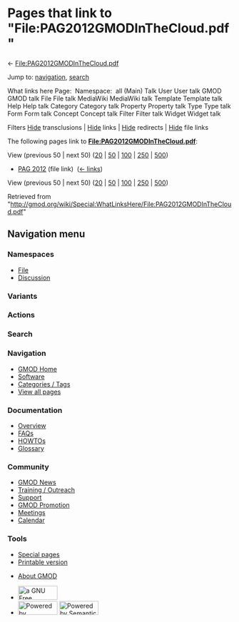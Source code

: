 <div id="mw-page-base" class="noprint">

</div>

<div id="mw-head-base" class="noprint">

</div>

<div id="content" class="mw-body" role="main">

<span id="top"></span>

<div id="mw-js-message" style="display:none;">

</div>



# <span dir="auto">Pages that link to "File:PAG2012GMODInTheCloud.pdf"</span>

<div id="bodyContent">

<div id="contentSub">

←
[File:PAG2012GMODInTheCloud.pdf](/wiki/File:PAG2012GMODInTheCloud.pdf "File:PAG2012GMODInTheCloud.pdf")

</div>

<div id="jump-to-nav" class="mw-jump">

Jump to: [navigation](#mw-navigation), [search](#p-search)

</div>

<div id="mw-content-text">

What links here Page:  Namespace:  all (Main) Talk User User talk GMOD
GMOD talk File File talk MediaWiki MediaWiki talk Template Template talk
Help Help talk Category Category talk Property Property talk Type Type
talk Form Form talk Concept Concept talk Filter Filter talk Widget
Widget talk

Filters
[Hide](/mediawiki/index.php?title=Special:WhatLinksHere/File:PAG2012GMODInTheCloud.pdf&hidetrans=1 "Special:WhatLinksHere/File:PAG2012GMODInTheCloud.pdf")
transclusions \|
[Hide](/mediawiki/index.php?title=Special:WhatLinksHere/File:PAG2012GMODInTheCloud.pdf&hidelinks=1 "Special:WhatLinksHere/File:PAG2012GMODInTheCloud.pdf")
links \|
[Hide](/mediawiki/index.php?title=Special:WhatLinksHere/File:PAG2012GMODInTheCloud.pdf&hideredirs=1 "Special:WhatLinksHere/File:PAG2012GMODInTheCloud.pdf")
redirects \|
[Hide](/mediawiki/index.php?title=Special:WhatLinksHere/File:PAG2012GMODInTheCloud.pdf&hideimages=1 "Special:WhatLinksHere/File:PAG2012GMODInTheCloud.pdf")
file links

The following pages link to
**[File:PAG2012GMODInTheCloud.pdf](/wiki/File:PAG2012GMODInTheCloud.pdf "File:PAG2012GMODInTheCloud.pdf")**:

View (previous 50 \| next 50)
([20](/mediawiki/index.php?title=Special:WhatLinksHere/File:PAG2012GMODInTheCloud.pdf&limit=20 "Special:WhatLinksHere/File:PAG2012GMODInTheCloud.pdf")
\|
[50](/mediawiki/index.php?title=Special:WhatLinksHere/File:PAG2012GMODInTheCloud.pdf&limit=50 "Special:WhatLinksHere/File:PAG2012GMODInTheCloud.pdf")
\|
[100](/mediawiki/index.php?title=Special:WhatLinksHere/File:PAG2012GMODInTheCloud.pdf&limit=100 "Special:WhatLinksHere/File:PAG2012GMODInTheCloud.pdf")
\|
[250](/mediawiki/index.php?title=Special:WhatLinksHere/File:PAG2012GMODInTheCloud.pdf&limit=250 "Special:WhatLinksHere/File:PAG2012GMODInTheCloud.pdf")
\|
[500](/mediawiki/index.php?title=Special:WhatLinksHere/File:PAG2012GMODInTheCloud.pdf&limit=500 "Special:WhatLinksHere/File:PAG2012GMODInTheCloud.pdf"))

- [PAG 2012](/wiki/PAG_2012 "PAG 2012") (file link) ‎
  <span class="mw-whatlinkshere-tools">([←
  links](/mediawiki/index.php?title=Special:WhatLinksHere&target=PAG+2012 "Special:WhatLinksHere"))</span>

View (previous 50 \| next 50)
([20](/mediawiki/index.php?title=Special:WhatLinksHere/File:PAG2012GMODInTheCloud.pdf&limit=20 "Special:WhatLinksHere/File:PAG2012GMODInTheCloud.pdf")
\|
[50](/mediawiki/index.php?title=Special:WhatLinksHere/File:PAG2012GMODInTheCloud.pdf&limit=50 "Special:WhatLinksHere/File:PAG2012GMODInTheCloud.pdf")
\|
[100](/mediawiki/index.php?title=Special:WhatLinksHere/File:PAG2012GMODInTheCloud.pdf&limit=100 "Special:WhatLinksHere/File:PAG2012GMODInTheCloud.pdf")
\|
[250](/mediawiki/index.php?title=Special:WhatLinksHere/File:PAG2012GMODInTheCloud.pdf&limit=250 "Special:WhatLinksHere/File:PAG2012GMODInTheCloud.pdf")
\|
[500](/mediawiki/index.php?title=Special:WhatLinksHere/File:PAG2012GMODInTheCloud.pdf&limit=500 "Special:WhatLinksHere/File:PAG2012GMODInTheCloud.pdf"))

</div>

<div class="printfooter">

Retrieved from
"<http://gmod.org/wiki/Special:WhatLinksHere/File:PAG2012GMODInTheCloud.pdf>"

</div>

<div id="catlinks" class="catlinks catlinks-allhidden">

</div>

<div class="visualClear">

</div>

</div>

</div>

<div id="mw-navigation">

## Navigation menu

<div id="mw-head">



<div id="left-navigation">

<div id="p-namespaces" class="vectorTabs" role="navigation"
aria-labelledby="p-namespaces-label">

### Namespaces

- <span id="ca-nstab-image"><a href="/wiki/File:PAG2012GMODInTheCloud.pdf" accesskey="c"
  title="View the file page [c]">File</a></span>
- <span id="ca-talk"><a
  href="/mediawiki/index.php?title=File_talk:PAG2012GMODInTheCloud.pdf&amp;action=edit&amp;redlink=1"
  accesskey="t"
  title="Discussion about the content page [t]">Discussion</a></span>

</div>

<div id="p-variants" class="vectorMenu emptyPortlet" role="navigation"
aria-labelledby="p-variants-label">

### 

### Variants[](#)

<div class="menu">

</div>

</div>

</div>

<div id="right-navigation">



<div id="p-cactions" class="vectorMenu emptyPortlet" role="navigation"
aria-labelledby="p-cactions-label">

### Actions[](#)

<div class="menu">

</div>

</div>

<div id="p-search" role="search">

### Search

<div id="simpleSearch">

</div>

</div>

</div>

</div>

<div id="mw-panel">

<div id="p-logo" role="banner">

<a href="/wiki/Main_Page"
style="background-image: url(http://gmod.org/images/GMOD-cogs.png);"
title="Visit the main page"></a>

</div>

<div id="p-Navigation" class="portal" role="navigation"
aria-labelledby="p-Navigation-label">

### Navigation

<div class="body">

- <span id="n-GMOD-Home">[GMOD Home](/wiki/Main_Page)</span>
- <span id="n-Software">[Software](/wiki/GMOD_Components)</span>
- <span id="n-Categories-.2F-Tags">[Categories /
  Tags](/wiki/Categories)</span>
- <span id="n-View-all-pages">[View all
  pages](/wiki/Special:AllPages)</span>

</div>

</div>

<div id="p-Documentation" class="portal" role="navigation"
aria-labelledby="p-Documentation-label">

### Documentation

<div class="body">

- <span id="n-Overview">[Overview](/wiki/Overview)</span>
- <span id="n-FAQs">[FAQs](/wiki/Category:FAQ)</span>
- <span id="n-HOWTOs">[HOWTOs](/wiki/Category:HOWTO)</span>
- <span id="n-Glossary">[Glossary](/wiki/Glossary)</span>

</div>

</div>

<div id="p-Community" class="portal" role="navigation"
aria-labelledby="p-Community-label">

### Community

<div class="body">

- <span id="n-GMOD-News">[GMOD News](/wiki/GMOD_News)</span>
- <span id="n-Training-.2F-Outreach">[Training /
  Outreach](/wiki/Training_and_Outreach)</span>
- <span id="n-Support">[Support](/wiki/Support)</span>
- <span id="n-GMOD-Promotion">[GMOD
  Promotion](/wiki/GMOD_Promotion)</span>
- <span id="n-Meetings">[Meetings](/wiki/Meetings)</span>
- <span id="n-Calendar">[Calendar](/wiki/Calendar)</span>

</div>

</div>

<div id="p-tb" class="portal" role="navigation"
aria-labelledby="p-tb-label">

### Tools

<div class="body">

- <span id="t-specialpages"><a href="/wiki/Special:SpecialPages" accesskey="q"
  title="A list of all special pages [q]">Special pages</a></span>
- <span id="t-print"><a
  href="/mediawiki/index.php?title=Special:WhatLinksHere/File:PAG2012GMODInTheCloud.pdf&amp;printable=yes"
  rel="alternate" accesskey="p"
  title="Printable version of this page [p]">Printable version</a></span>

</div>

</div>

</div>

</div>

<div id="footer" role="contentinfo">

- <span id="footer-places-about">[About
  GMOD](/wiki/GMOD:About "GMOD:About")</span>

<!-- -->

- <span id="footer-copyrightico">[<img src="http://www.gnu.org/graphics/gfdl-logo-small.png" width="88"
  height="31" alt="a GNU Free Documentation License" />](http://www.gnu.org/licenses/fdl-1.3.html)</span>
- <span id="footer-poweredbyico">[<img src="/mediawiki/skins/common/images/poweredby_mediawiki_88x31.png"
  width="88" height="31" alt="Powered by MediaWiki" />](//www.mediawiki.org/)
  [<img
  src="/mediawiki/extensions/SemanticMediaWiki/includes/../resources/images/smw_button.png"
  width="88" height="31" alt="Powered by Semantic MediaWiki" />](https://www.semantic-mediawiki.org/wiki/Semantic_MediaWiki)</span>

<div style="clear:both">

</div>

</div>
